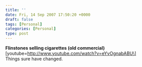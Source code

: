 ```yaml
---
title: ''
date: Fri, 14 Sep 2007 17:50:20 +0000
draft: false
tags: [Personal]
categories: [Personal]
type: post
---
```


**Flinstones selling cigarettes (old commercial)** \[youtube=http://www.youtube.com/watch?v=eYvOgnabABU\]  
Things sure have changed.